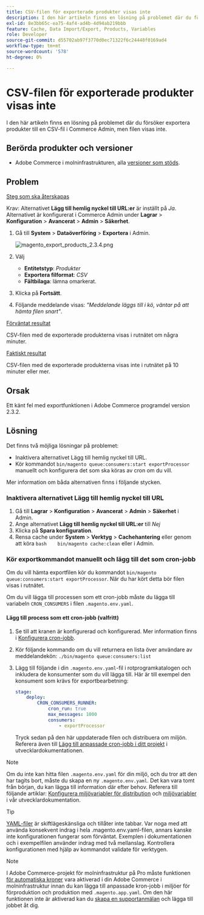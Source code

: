 ```yaml
---
title: CSV-filen för exporterade produkter visas inte
description: I den här artikeln finns en lösning på problemet där du försöker exportera produkter till en CSV-fil i Commerce Admin, men filen visas inte.
exl-id: 8e3bb65c-ea75-4af4-ad4b-4d94ab219bbb
feature: Cache, Data Import/Export, Products, Variables
role: Developer
source-git-commit: d55702ab97f3770d0ec71322f6c24448f0169ad4
workflow-type: tm+mt
source-wordcount: '578'
ht-degree: 0%

---
```


# CSV-filen för exporterade produkter visas inte

I den här artikeln finns en lösning på problemet där du försöker exportera produkter till en CSV-fil i Commerce Admin, men filen visas inte.

## Berörda produkter och versioner

* Adobe Commerce i molninfrastrukturen, alla [versioner som stöds](https://magento.com/sites/default/files/magento-software-lifecycle-policy.pdf).

## Problem

<u>Steg som ska återskapas</u>

Krav: Alternativet **Lägg till hemlig nyckel till URL:er** är inställt på *Ja*. Alternativet är konfigurerat i Commerce Admin under **Lagrar** > **Konfiguration** > **Avancerat** > **Admin** > **Säkerhet**.

1. Gå till **System** > **Dataöverföring** > **Exportera** i Admin.

   ![magento_export_products_2.3.4.png](assets/magento_export_products_2.3.4.png)

1. Välj
   * **Entitetstyp**: *Produkter*
   * **Exportera filformat**: *CSV*
   * **Fältbilaga**: lämna omarkerat.
1. Klicka på **Fortsätt**.
1. Följande meddelande visas: *&quot;Meddelande läggs till i kö, väntar på att hämta filen snart&quot;*.

<u>Förväntat resultat</u>

CSV-filen med de exporterade produkterna visas i rutnätet om några minuter.

<u>Faktiskt resultat</u>

CSV-filen med de exporterade produkterna visas inte i rutnätet på 10 minuter eller mer.

## Orsak

Ett känt fel med exportfunktionen i Adobe Commerce programdel version 2.3.2.

## Lösning

Det finns två möjliga lösningar på problemet:

* Inaktivera alternativet Lägg till hemlig nyckel till URL.
* Kör kommandot `bin/magento queue:consumers:start exportProcessor` manuellt och konfigurera det som ska köras av cron om du vill.

Mer information om båda alternativen finns i följande stycken.

### Inaktivera alternativet Lägg till hemlig nyckel till URL

1. Gå till **Lagrar** > **Konfiguration** > **Avancerat** > **Admin** > **Säkerhet** i Admin.
1. Ange alternativet **Lägg till hemlig nyckel till URL:er** till *Nej*
1. Klicka på **Spara konfiguration**.
1. Rensa cache under **System** > **Verktyg** > **Cachehantering** eller genom att köra    ```bash    bin/magento cache:clean``` eller i Admin.

### Kör exportkommandot manuellt och lägg till det som cron-jobb

Om du vill hämta exportfilen kör du kommandot `bin/magento queue:consumers:start exportProcessor`. När du har kört detta bör filen visas i rutnätet.


Om du vill lägga till processen som ett cron-jobb måste du lägga till variabeln `CRON_CONSUMERS` i filen `.magento.env.yaml`.

#### Lägg till process som ett cron-jobb (valfritt)

1. Se till att kranen är konfigurerad och konfigurerad. Mer information finns i [Konfigurera cron-jobb](/docs/commerce-cloud-service/user-guide/configure/app/properties/crons-property.html).
1. Kör följande kommando om du vill returnera en lista över användare av meddelandekön:     `./bin/magento queue:consumers:list`
1. Lägg till följande i din `.magento.env.yaml`-fil i rotprogramkatalogen och inkludera de konsumenter som du vill lägga till. Här är till exempel den konsument som krävs för exportbearbetning:

   ```yaml
   stage:
       deploy:
           CRON_CONSUMERS_RUNNER:
               cron_run: true
               max_messages: 1000
               consumers:
                   - exportProcessor
   ```

   Tryck sedan på den här uppdaterade filen och distribuera om miljön. Referera även till [Lägg till anpassade cron-jobb i ditt projekt](/docs/commerce-cloud-service/user-guide/configure/app/properties/crons-property.html#add-custom-cron-jobs-to-your-project) i utvecklardokumentationen.

>[!NOTE]
>
>Om du inte kan hitta filen `.magento.env.yaml` för din miljö, och du tror att den har tagits bort, måste du skapa en ny `.magento.env.yaml`. Det kan vara tomt från början, du kan lägga till information där efter behov. Referera till följande artiklar: [Konfigurera miljövariabler för distribution](/docs/commerce-cloud-service/user-guide/configure/env/configure-env-yaml.html) och [miljövariabler](/docs/commerce-cloud-service/user-guide/configure/env/stage/variables-intro.html) i vår utvecklardokumentation.

>[!TIP]
>
>[YAML-filer](https://experienceleague.adobe.com/docs/commerce-cloud-service/user-guide/configure/env/configure-env-yaml.html) är skiftlägeskänsliga och tillåter inte tabbar. Var noga med att använda konsekvent indrag i hela .magento.env.yaml-filen, annars kanske inte konfigurationen fungerar som förväntat. Exemplen i dokumentationen och i exempelfilen använder indrag med två mellanslag. Kontrollera konfigurationen med hjälp av kommandot validate för verktygen.

>[!NOTE]
>
>I Adobe Commerce-projekt för molninfrastruktur på Pro måste funktionen [för automatiska kroner](/docs/commerce-cloud-service/user-guide/configure/app/properties/crons-property.html?lang=en#crontab) vara aktiverad i din Adobe Commerce i molninfrastruktur innan du kan lägga till anpassade kron-jobb i miljöer för förproduktion och produktion med `.magento.app.yaml`. Om den här funktionen inte är aktiverad kan du [skapa en supportanmälan](/help/help-center-guide/help-center/magento-help-center-user-guide.md#submit-ticket) och lägga till jobbet åt dig.
